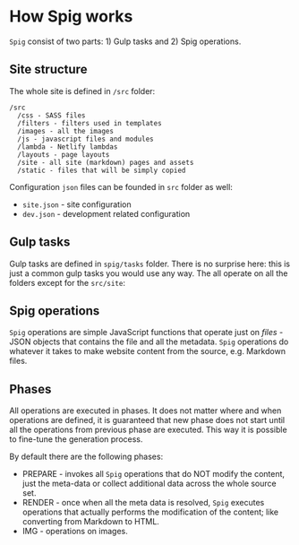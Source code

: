 # How Spig works

`Spig` consist of two parts: 1) Gulp tasks and 2) Spig operations.

## Site structure

The whole site is defined in `/src` folder:

```
/src
  /css - SASS files
  /filters - filters used in templates
  /images - all the images
  /js - javascript files and modules
  /lambda - Netlify lambdas
  /layouts - page layouts
  /site - all site (markdown) pages and assets
  /static - files that will be simply copied
```  

Configuration `json` files can be founded in `src` folder as well:

+ `site.json` - site configuration
+ `dev.json` - development related configuration

## Gulp tasks

Gulp tasks are defined in `spig/tasks` folder. There is no surprise here: this is just a common gulp tasks you would use any way. The all operate on all the folders except for the `src/site`: 
 

## Spig operations

`Spig` operations are simple JavaScript functions that operate just on _files_ - JSON objects that contains the file and all the metadata. `Spig` operations do whatever it takes to make website content from the source, e.g. Markdown files.

## Phases

All operations are executed in phases. It does not matter where and when operations are defined, it is guaranteed that new phase does not start until all the operations from previous phase are executed. This way it is possible to fine-tune the generation process.

By default there are the following phases:  

+ PREPARE - invokes all `Spig` operations that do NOT modify the content, just the meta-data or collect additional data across the whole source set.
+ RENDER - once when all the meta data is resolved, `Spig` executes operations that actually performs the modification of the content; like converting from Markdown to HTML.
+ IMG - operations on images.

